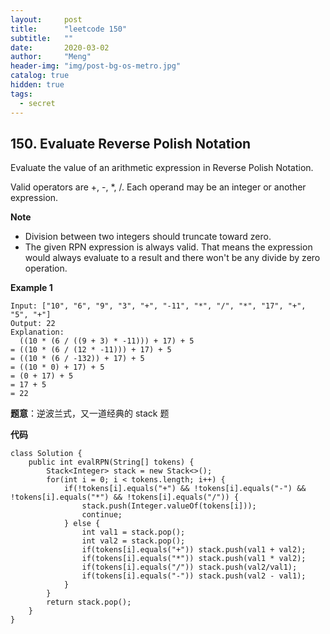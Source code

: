 ```yaml
---
layout:     post
title:      "leetcode 150"
subtitle:   ""
date:       2020-03-02
author:     "Meng"
header-img: "img/post-bg-os-metro.jpg"
catalog: true
hidden: true
tags:
  - secret
---
```


## 150. Evaluate Reverse Polish Notation
Evaluate the value of an arithmetic expression in Reverse Polish Notation.

Valid operators are +, -, \*, /. Each operand may be an integer or another expression.

**Note**
- Division between two integers should truncate toward zero.
- The given RPN expression is always valid. That means the expression would always evaluate to a result and there won't be any divide by zero operation.

**Example 1**

```
Input: ["10", "6", "9", "3", "+", "-11", "*", "/", "*", "17", "+", "5", "+"]
Output: 22
Explanation:
  ((10 * (6 / ((9 + 3) * -11))) + 17) + 5
= ((10 * (6 / (12 * -11))) + 17) + 5
= ((10 * (6 / -132)) + 17) + 5
= ((10 * 0) + 17) + 5
= (0 + 17) + 5
= 17 + 5
= 22
```

**题意**：逆波兰式，又一道经典的 stack 题

**代码**
```
class Solution {
    public int evalRPN(String[] tokens) {
        Stack<Integer> stack = new Stack<>();
        for(int i = 0; i < tokens.length; i++) {
            if(!tokens[i].equals("+") && !tokens[i].equals("-") && !tokens[i].equals("*") && !tokens[i].equals("/")) {
                stack.push(Integer.valueOf(tokens[i]));
                continue;
            } else {
                int val1 = stack.pop();
                int val2 = stack.pop();
                if(tokens[i].equals("+")) stack.push(val1 + val2);
                if(tokens[i].equals("*")) stack.push(val1 * val2);
                if(tokens[i].equals("/")) stack.push(val2/val1);
                if(tokens[i].equals("-")) stack.push(val2 - val1);
            }
        }
        return stack.pop();
    }
}
```
